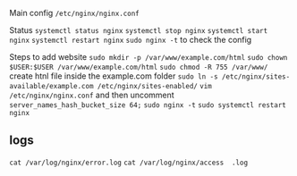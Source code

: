 Main config 
`/etc/nginx/nginx.conf`

Status
`systemctl status nginx`
`systemctl stop nginx`
`systemctl start nginx`
`systemctl restart nginx`
`sudo nginx -t` to check the config

Steps to add website
`sudo mkdir -p /var/www/example.com/html`
`sudo chown $USER:$USER /var/www/example.com/html`
`sudo chmod -R 755 /var/www/`
create htnl file inside the example.com folder
`sudo ln -s /etc/nginx/sites-available/example.com /etc/nginx/sites-enabled/`
`vim /etc/nginx/nginx.conf` and then uncomment `server_names_hash_bucket_size 64;`
`sudo nginx -t`
`sudo systemctl restart nginx`

## logs
`cat /var/log/nginx/error.log`
`cat /var/log/nginx/access	.log`